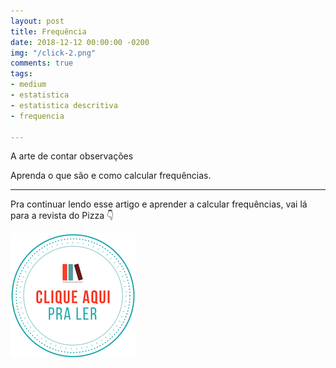 ```yaml
---
layout: post
title: Frequência
date: 2018-12-12 00:00:00 -0200
img: "/click-2.png"
comments: true
tags:
- medium
- estatistica
- estatistica descritiva
- frequencia

---
```

A arte de contar observações

Aprenda o que são e como calcular frequências.

***

Pra continuar lendo esse artigo e aprender a calcular frequências, vai lá para a revista do Pizza 👇

[![clique aqui para ler](/images/clique-aqui-para-ler.png)](https://medium.com/pizzadedados/frequencia-o-que-e-e-como-calcular-f8b74e5d978a)